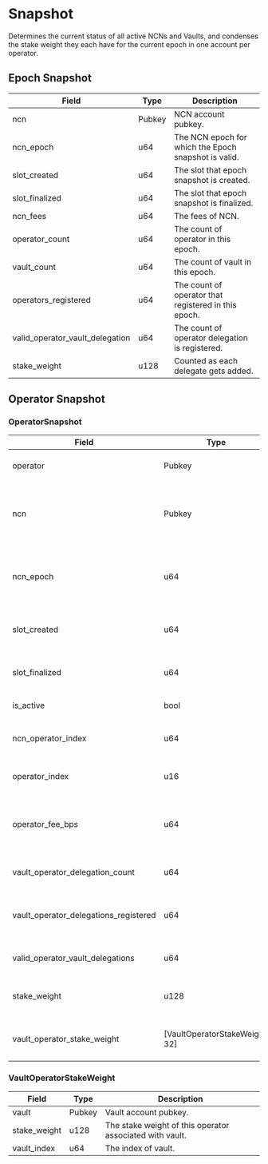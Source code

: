 # Snapshot

Determines the current status of all active NCNs and Vaults, and condenses the stake weight they each have for the current epoch in one account per operator.

## Epoch Snapshot

| Field                           | Type        | Description                                                |
| ------------------------------- | ----------- | ---------------------------------------------------------- |
| ncn                             | Pubkey      | NCN account pubkey.                                        |
| ncn_epoch                       | u64         | The NCN epoch for which the Epoch snapshot is valid.       |
| slot_created                    | u64         | The slot that epoch snapshot is created.                   |
| slot_finalized                  | u64         | The slot that epoch snapshot is finalized.                 |
| ncn_fees                        | u64         | The fees of NCN.                                           |
| operator_count                  | u64         | The count of operator in this epoch.                       |
| vault_count                     | u64         | The count of vault in this epoch.                          |
| operators_registered            | u64         | The count of operator that registered in this epoch.       |
| valid_operator_vault_delegation | u64         | The count of operator delegation is registered.            |
| stake_weight                    | u128        | Counted as each delegate gets added.                       |


## Operator Snapshot

### OperatorSnapshot

| Field                                 | Type                           | Description                                                |
| ------------------------------------- | ------------------------------ | ---------------------------------------------------------- |
| operator                              | Pubkey                         | NCN account pubkey.                                        |
| ncn                                   | Pubkey                         | The NCN epoch for which the Epoch snapshot is valid.       |
| ncn_epoch                             | u64                            | The NCN epoch for which the Epoch snapshot is valid.       |
| slot_created                          | u64                            | The slot that epoch snapshot is created.                   |
| slot_finalized                        | u64                            | The slot that epoch snapshot is finalized.                 |
| is_active                             | bool                           | The fees of NCN.                                           |
| ncn_operator_index                    | u64                            | The count of operator in this epoch.                       |
| operator_index                        | u16                            | The count of vault in this epoch.                          |
| operator_fee_bps                      | u64                            | The count of operator that registered in this epoch.       |
| vault_operator_delegation_count       | u64                            | The count of operator delegation.                          |
| vault_operator_delegations_registered | u64                            | The count of operator delegation is registered.            |
| valid_operator_vault_delegations      | u64                            | Valid operator delegation.                                 |
| stake_weight                          | u128                           | The stake weight of the operator.                          |
| vault_operator_stake_weight           | [VaultOperatorStakeWeight; 32] | The vault <> operator stake weight.                        |


### VaultOperatorStakeWeight

| Field                                 | Type                           | Description                                                |
| ------------------------------------- | ------------------------------ | ---------------------------------------------------------- |
| vault                                 | Pubkey                         | Vault account pubkey.                                      |
| stake_weight                          | u128                           | The stake weight of this operator associated with vault.   |
| vault_index                           | u64                            | The index of vault.                                        |
